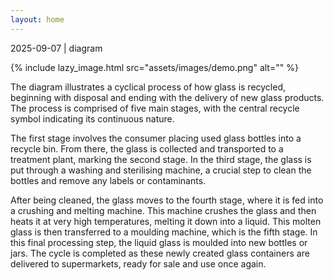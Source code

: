 ```yaml
---
layout: home
---
```


2025-09-07 | diagram

{% include lazy_image.html src="assets/images/demo.png" alt="" %}

The diagram illustrates a cyclical process of how glass is recycled, beginning with disposal and ending with the delivery of new glass products. The process is comprised of five main stages, with the central recycle symbol indicating its continuous nature.

The first stage involves the consumer placing used glass bottles into a recycle bin. From there, the glass is collected and transported to a treatment plant, marking the second stage. In the third stage, the glass is put through a washing and sterilising machine, a crucial step to clean the bottles and remove any labels or contaminants.

After being cleaned, the glass moves to the fourth stage, where it is fed into a crushing and melting machine. This machine crushes the glass and then heats it at very high temperatures, melting it down into a liquid. This molten glass is then transferred to a moulding machine, which is the fifth stage. In this final processing step, the liquid glass is moulded into new bottles or jars. The cycle is completed as these newly created glass containers are delivered to supermarkets, ready for sale and use once again.